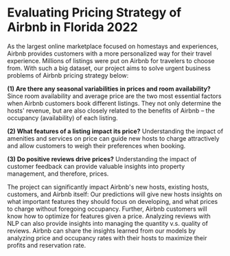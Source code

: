 # Evaluating Pricing Strategy of Airbnb in Florida 2022

As the largest online marketplace focused on homestays and experiences, Airbnb provides
customers with a more personalized way for their travel experience. Millions of listings were
put on Airbnb for travelers to choose from. With such a big dataset, our project aims to solve
urgent business problems of Airbnb pricing strategy below:

**(1) Are there any seasonal variabilities in prices and room availability?**
Since room availability and average price are the two most essential factors when Airbnb
customers book different listings. They not only determine the hosts' revenue, but are also
closely related to the benefits of Airbnb – the occupancy (availability) of each listing.

**(2) What features of a listing impact its price?**
Understanding the impact of amenities and services on price can guide new hosts to charge
attractively and allow customers to weigh their preferences when booking.

**(3) Do positive reviews drive prices?**
Understanding the impact of customer feedback can provide valuable insights into property
management, and therefore, prices.

The project can significantly impact Airbnb's new hosts, existing hosts, customers, and
Airbnb itself: Our predictions will give new hosts insights on what important features they
should focus on developing, and what prices to charge without foregoing occupancy. Further,
Airbnb customers will know how to optimize for features given a price. Analyzing reviews
with NLP can also provide insights into managing the quantity v.s. quality of reviews. Airbnb
can share the insights learned from our models by analyzing price and occupancy rates with
their hosts to maximize their profits and reservation rate.
